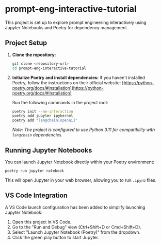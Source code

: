 # prompt-eng-interactive-tutorial

This project is set up to explore prompt engineering interactively using Jupyter Notebooks and Poetry for dependency management.

## Project Setup

1.  **Clone the repository:**
    ```bash
    git clone <repository-url>
    cd prompt-eng-interactive-tutorial
    ```

2.  **Initialize Poetry and install dependencies:**
    If you haven't installed Poetry, follow the instructions on their official website: [https://python-poetry.org/docs/#installation](https://python-poetry.org/docs/#installation)

    Run the following commands in the project root:
    ```bash
    poetry init --no-interaction
    poetry add jupyter ipykernel
    poetry add "langchain[openai]"
    ```
    *Note: The project is configured to use Python 3.11 for compatibility with `langchain` dependencies.*

## Running Jupyter Notebooks

You can launch Jupyter Notebook directly within your Poetry environment:

```bash
poetry run jupyter notebook
```

This will open Jupyter in your web browser, allowing you to run `.ipynb` files.

## VS Code Integration

A VS Code launch configuration has been added to simplify launching Jupyter Notebook:

1.  Open this project in VS Code.
2.  Go to the "Run and Debug" view (Ctrl+Shift+D or Cmd+Shift+D).
3.  Select "Launch Jupyter Notebook (Poetry)" from the dropdown.
4.  Click the green play button to start Jupyter.
